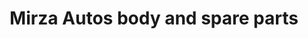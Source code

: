 ---
title: "Mirza Autos body and spare parts"
url: /karachi/mirza-autos-body-and-spare-parts/
shop: car parts
---